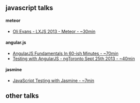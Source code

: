 javascript talks
----------------------

#### meteor  
- [Oli Evans - LXJS 2013 - Meteor - ~30min](https://www.youtube.com/watch?v=jFiLPpTKK-I&feature=youtu.be)  

#### angular.js  
- [AngularJS Fundamentals In 60-ish Minutes - ~70min](https://www.youtube.com/watch?v=i9MHigUZKEM&feature=youtu.be) 
- [Testing with AngularJS - ngToronto Sept 25th 2013 - ~40min](https://www.youtube.com/watch?v=AKwqfHm-3ZQ&feature=youtu.be) 

#### jasmine  
- [JavaScript Testing with Jasmine - ~7min](http://vimeo.com/71326996) 



other talks
---------------------- 
